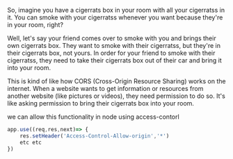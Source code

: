 So, imagine you have a cigerrats box in your room with all your cigerratss in it. You can smoke with your cigerratss whenever you want because they're in your room, right?

Well, let's say your friend comes over to smoke with you and brings their own cigerrats box. They want to smoke with their cigerratss, but they're in their cigerrats box, not yours. In order for your friend to smoke with their cigerratss, they need to take their cigerrats box out of their car and bring it into your room.

This is kind of like how CORS (Cross-Origin Resource Sharing) works on the internet. When a website wants to get information or resources from another website (like pictures or videos), they need permission to do so. It's like asking permission to bring their cigerrats box into your room.


we can allow this functionality in node using access-contorl
```js
app.use((req,res,next)=> {
    res.setHeader('Access-Control-Allow-origin','*')
    etc etc
})
```
